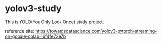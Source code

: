 # yolov3-study

This is YOLO(You Only Look Once) study project.

reference site: https://towardsdatascience.com/yolov3-pytorch-streaming-on-google-colab-16f4fe72e7b
